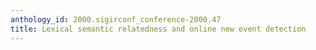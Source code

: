 ```yaml
---
anthology_id: 2000.sigirconf_conference-2000.47
title: Lexical semantic relatedness and online new event detection
---
```

